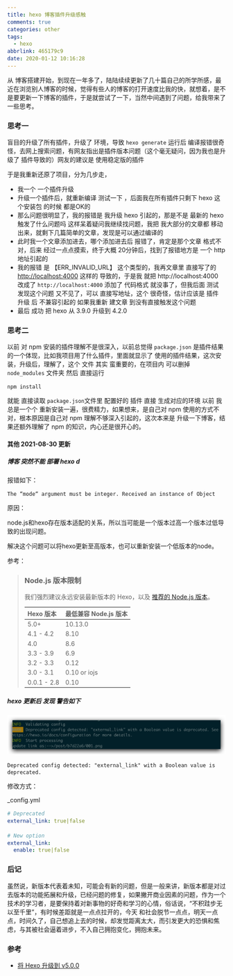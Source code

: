 ```yaml
---
title: hexo 博客插件升级感触
comments: true
categories: other
tags:
  - hexo
abbrlink: 465179c9
date: 2020-01-12 10:16:28
---
```


从 博客搭建开始，到现在一年多了，陆陆续续更新了几十篇自己的所学所感，最近在浏览别人博客的时候，觉得有些人的博客的打开速度比我的快，就想着，是不是要更新一下博客的插件，于是就尝试了一下，当然中间遇到了问题，给我带来了一些思考。
<!--more-->

### 思考一

盲目的升级了所有插件，升级了 环境，导致 `hexo generate` 运行后 编译报错很奇怪，去网上搜索问题，有网友指出是插件版本问题（这个毫无疑问，因为我也是升级了 插件导致的）网友的建议是 使用稳定版的插件

于是我重新还原了项目，分为几步走，

- 我一个 一个插件升级
- 升级一个插件后，就重新编译 测试一下 ，后面我在所有插件只剩下  hexo 这个安装包 的时候 都是OK的
- 那么问题很明显了，我的报错是 我升级 hexo 引起的，那是不是 最新的 hexo 触发了什么问题吗 这样呆着疑问我继续找问题，我把 我大部分的文章都 移动出来，就剩下几篇简单的文章，发现是可以通过编译的
- 此时我一个文章添加进去，哪个添加进去后 报错了，肯定是那个文章 格式不对，后来 经过一点点摸索，终于大概 20分钟后，找到了报错地方是 一个 http 地址引起的
- 我的报错 是 【ERR_INVALID_URL】 这个类型的，我再文章里 直接写了的  [http://localhost:4000](http://localhost:4000 ) 这样的 导致的，于是我 就把  http://localhost:4000  改成了  `http://localhost:4000`  添加了 代码格式 就没事了，但我后面 测试 发现这个问题 又不见了，可以 直接写地址，这个 很奇怪，估计应该是 插件 升级 后 不兼容引起的 如果我重新 建文章 到没有直接触发这个问题
- 最后 成功 把 hexo  从 3.9.0 升级到 4.2.0

### 思考二

以前 对 npm 安装的插件理解不是很深入，以前总觉得 `package.json` 是插件结果的一个体现，比如我项目用了什么插件，里面就显示了 使用的插件结果，这次安装，升级后，理解了，这个 文件 其实 蛮重要的，在项目内 可以删掉  `node_modules` 文件夹 然后 直接运行 

```shell
npm install
```

就能 直接读取 `package.json`文件里 配置好的 插件 直接 生成对应的环境  以前 我总是一个个 重新安装一遍，很费精力，如果想来，是自己对 npm 使用的方式不对，根本原因是自己对 npm 理解不够深入引起的，这次本来是 升级一下博客，结果还额外理解了 npm 的知识，内心还是很开心的。

#### 其他 2021-08-30 更新

##### 博客 突然不能 部署 hexo d 

报错如下：

```
The “mode“ argument must be integer. Received an instance of Object
```

原因：

node.js和hexo存在版本适配的关系，所以当可能是一个版本过高一个版本过低导致的出现问题。

解决这个问题可以将hexo更新至高版本，也可以重新安装一个低版本的node。

参考：

> ### Node.js 版本限制
>
> 我们强烈建议永远安装最新版本的 Hexo，以及 [推荐的 Node.js 版本](https://hexo.io/zh-cn/docs/#安装前提)。
>
> | Hexo 版本   | 最低兼容 Node.js 版本 |
> | :---------- | :-------------------- |
> | 5.0+        | 10.13.0               |
> | 4.1 - 4.2   | 8.10                  |
> | 4.0         | 8.6                   |
> | 3.3 - 3.9   | 6.9                   |
> | 3.2 - 3.3   | 0.12                  |
> | 3.0 - 3.1   | 0.10 or iojs          |
> | 0.0.1 - 2.8 | 0.10                  |

##### hexo 更新后 发现 警告如下

![image-20210830123523269](hexo-博客插件升级感触/image-20210830123523269.png)

```shell
Deprecated config detected: "external_link" with a Boolean value is deprecated.
```

修改方式：

_config.yml

```yaml
# Deprecated
external_link: true|false

# New option
external_link:
  enable: true|false

```



### 后记

虽然说，新版本代表着未知，可能会有新的问题，但是一般来讲，新版本都是对过去版本的功能拓展和升级，已经问题的修复，如果撇开商业因素的问题，作为一个技术的学习者，是要保持着对新事物的好奇和学习的心情，俗话说，“不积跬步无以至千里”，有时候差距就是一点点拉开的，今天 和社会脱节一点点，明天一点点，时间久了，自己想追上去的时候，却发觉距离太大，而引发更大的恐惧和焦虑，与其被社会逼着进步，不入自己拥抱变化，拥抱未来。

### 参考

- [将 Hexo 升级到 v5.0.0](https://tommy.net.cn/2020/08/08/upgrade-hexo-to-v5-0-0/)

